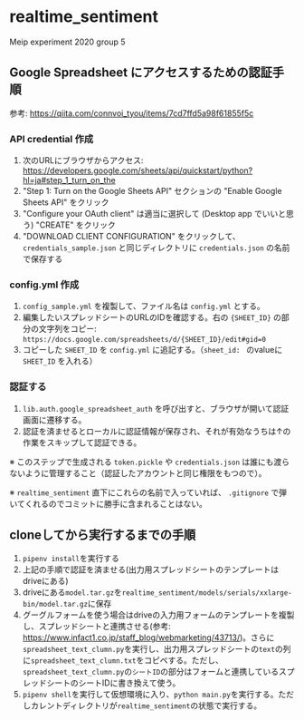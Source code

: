 # realtime_sentiment
Meip experiment 2020 group 5

## Google Spreadsheet にアクセスするための認証手順
参考: https://qiita.com/connvoi_tyou/items/7cd7ffd5a98f61855f5c

### API credential 作成
1. 次のURLにブラウザからアクセス: https://developers.google.com/sheets/api/quickstart/python?hl=ja#step_1_turn_on_the
2. "Step 1: Turn on the Google Sheets API" セクションの "Enable Google Sheets API" をクリック
3. "Configure your OAuth client" は適当に選択して (Desktop app でいいと思う) "CREATE" をクリック
4. "DOWNLOAD CLIENT CONFIGURATION" をクリックして、 `credentials_sample.json` と同じディレクトリに `credentials.json` の名前で保存する

### config.yml 作成
1. `config_sample.yml` を複製して、ファイル名は `config.yml` とする。
2. 編集したいスプレッドシートのURLのIDを確認する。右の `{SHEET_ID}` の部分の文字列をコピー: `https://docs.google.com/spreadsheets/d/{SHEET_ID}/edit#gid=0`
3. コピーした `SHEET_ID` を `config.yml` に追記する。（`sheet_id: ` のvalueに `SHEET_ID` を入れる）

### 認証する
1. `lib.auth.google_spreadsheet_auth` を呼び出すと、ブラウザが開いて認証画面に遷移する。
2. 認証を済ませるとローカルに認証情報が保存され、それが有効なうちは↑の作業をスキップして認証できる。

※ このステップで生成される `token.pickle` や `credentials.json` は誰にも渡らないように管理すること（認証したアカウントと同じ権限をもつので）。

※ `realtime_sentiment` 直下にこれらの名前で入っていれば、 `.gitignore` で弾いてくれるのでコミットに勝手に含まれることはない。

## cloneしてから実行するまでの手順
1. `pipenv install`を実行する
2. 上記の手順で認証を済ませる(出力用スプレッドシートのテンプレートはdriveにある)
3. driveにある`model.tar.gz`を`realtime_sentiment/models/serials/xxlarge-bin/model.tar.gz`に保存
4. グーグルフォームを使う場合はdriveの入力用フォームのテンプレートを複製し、スプレッドシートと連携させる(参考: https://www.infact1.co.jp/staff_blog/webmarketing/43713/)。さらに`spreadsheet_text_clumn.py`を実行し、出力用スプレッドシートの`text`の列に`spreadsheet_text_clumn.txt`をコピペする。ただし、`spreadsheet_text_clumn.py`の`シートID`の部分はフォームと連携しているスプレッドシートのシートIDに書き換えて使う。
5. `pipenv shell`を実行して仮想環境に入り、`python main.py`を実行する。ただしカレントディレクトリが`realtime_sentiment`の状態で実行する。
